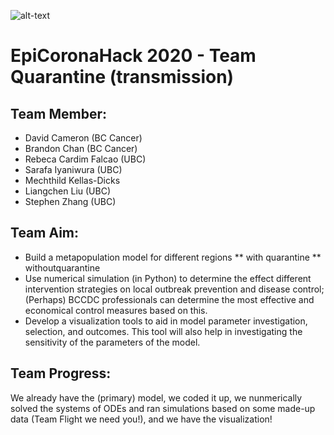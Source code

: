 ![alt-text](images/norwester_blue.png)
# EpiCoronaHack 2020 - Team Quarantine (transmission)

## Team Member:

* David Cameron (BC Cancer)
* Brandon Chan (BC Cancer)
* Rebeca Cardim Falcao (UBC)
* Sarafa Iyaniwura (UBC)
* Mechthild Kellas-Dicks 
* Liangchen Liu (UBC)
* Stephen Zhang (UBC)

## Team Aim:

* Build a metapopulation model for different regions 
  ** with  quarantine
  ** withoutquarantine 
* Use numerical simulation (in Python) to determine the effect different intervention strategies on local outbreak prevention and disease control; (Perhaps) BCCDC professionals can determine the most effective and economical  control measures based on this. 
* Develop a visualization tools to aid in model parameter investigation, selection, and outcomes. This tool will also help in investigating the sensitivity of the parameters of the model.

## Team Progress:

We already have the (primary) model, we coded it up, we nunmerically solved the systems of ODEs and ran simulations based on some made-up data (Team Flight we need you!), and we have the visualization!
